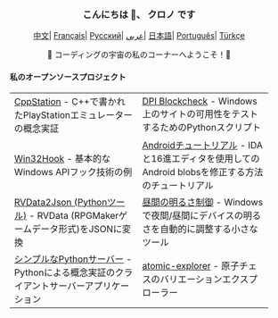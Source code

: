 <div align="center" style="padding: 20px;">
   <h3>こんにちは 👋、 クロノ です</h3>
    <p align="center">
        <a>
        </a>
    </p>
    <p align="center">
        <a href="https://github.com/ChronoMonochrome/ChronoMonochrome/blob/master/README_CN.md"><span>中文</span></a>|
        <a href="https://github.com/ChronoMonochrome/ChronoMonochrome/blob/master/README_FR.md"><span>Français</span></a>|
        <a href="https://github.com/ChronoMonochrome/ChronoMonochrome/blob/master/README_RU.md"><span>Русский</span></a>|
        <a href="https://github.com/ChronoMonochrome/ChronoMonochrome/blob/master/README_AR.md"><span>عربي</span></a>|
        <a href="https://github.com/ChronoMonochrome/ChronoMonochrome/blob/master/README_JP.md"><span>日本語</span></a>|
        <a href="https://github.com/ChronoMonochrome/ChronoMonochrome/blob/master/README_PTBR.md"><span>Português</span></a>|
        <a href="https://github.com/ChronoMonochrome/ChronoMonochrome/blob/master/README_TR.md"><span>Türkçe</span></a>
    </p>
   <p>🌟 コーディングの宇宙の私のコーナーへようこそ！🌟</p>
   <h4 align="left">私のオープンソースプロジェクト</h4>
   <table align="center">
      <tr>
         <td><a href="https://github.com/ChronoMonochrome/CppStation">CppStation</a> - C++で書かれたPlayStationエミュレーターの概念実証</td>
         <td><a href="https://github.com/ChronoMonochrome/DPI_Blockcheck">DPI Blockcheck</a> - Windows上のサイトの可用性をテストするためのPythonスクリプト</td>
      </tr>
      <tr>
         <td><a href="https://github.com/ChronoMonochrome/Win32Hook">Win32Hook</a> - 基本的なWindows APIフック技術の例</td>
         <td><a href="https://github.com/ChronoMonochrome/hacking_the_blobs">Androidチュートリアル</a> - IDAと16進エディタを使用してのAndroid blobsを修正する方法のチュートリアル</td>
      </tr>
      <tr>
         <td><a href="https://github.com/ChronoMonochrome/rvdata2json">RVData2Json (Pythonツール)</a> - RVData (RPGMakerゲームデータ形式)をJSONに変換</td>
         <td><a href="https://github.com/ChronoMonochrome/daytime_brightness_control">昼間の明るさ制御</a> - Windowsで夜間/昼間にデバイスの明るさを自動的に調整する小さなツール</td>
      </tr>
      <tr>
         <td><a href="https://github.com/ChronoMonochrome/SimpleClientServer/">シンプルなPythonサーバー</a> - Pythonによる概念実証のクライアントサーバーアプリケーション</td>
         <td><a href="https://github.com/ChronoMonochrome/atomic-explorer">atomic-explorer</a> - 原子チェスのバリエーションエクスプローラー</td>
      </tr>
   </table>
</div>